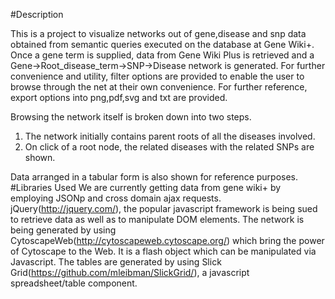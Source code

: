 #Description

This is a project to visualize networks out of gene,disease and snp data obtained from semantic queries executed on the database at Gene Wiki+.
Once a gene term is supplied, data from Gene Wiki Plus is retrieved and a Gene->Root_disease_term->SNP->Disease network is generated. For further convenience and utility, filter options are provided to enable the user to browse through the net at their own convenience. For further reference, export options into png,pdf,svg and txt are provided.

Browsing the network itself is broken down into two steps.

1. The network initially contains parent roots of all the diseases involved.
2. On click of a root node, the related diseases with the related SNPs are shown.

Data arranged in a tabular form is also shown for reference purposes. 
#Libraries Used
We are currently getting data from gene wiki+ by employing JSONp and cross domain ajax requests. jQuery(http://jquery.com/), the popular javascript framework is being sued to retrieve data as well as to manipulate DOM elements.
The network is being generated by using CytoscapeWeb(http://cytoscapeweb.cytoscape.org/) which bring the power of Cytoscape to the Web. It is a flash object which can be manipulated via Javascript.
The tables are generated by using Slick Grid(https://github.com/mleibman/SlickGrid/), a javascript spreadsheet/table component.




